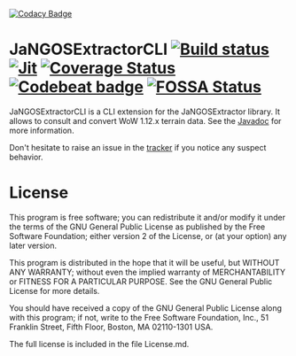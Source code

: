 [![Codacy Badge](https://api.codacy.com/project/badge/Grade/aa0a573a6cbf40f48b04358d3cfeaeee)](https://app.codacy.com/app/Warkdev/JaNGOSExtractorCLI?utm_source=github.com&utm_medium=referral&utm_content=Warkdev/JaNGOSExtractorCLI&utm_campaign=Badge_Grade_Dashboard)
# JaNGOSExtractorCLI  [![Build status](https://travis-ci.com/Warkdev/JaNGOSExtractorCLI.svg?branch=master)][1] [![Jit](https://jitpack.io/v/warkdev/JaNGOSExtractorCLI.svg)][4] [![Coverage Status](https://coveralls.io/repos/github/Warkdev/JaNGOSExtractorCLI/badge.svg?branch=master)][5] [![Codebeat badge](https://codebeat.co/badges/5ccfd060-8d57-4a51-9c6b-2688482f857e)][6] [![FOSSA Status](https://app.fossa.com/api/projects/git%2Bgithub.com%2FWarkdev%2FJaNGOSExtractorCLI.svg?type=shield)](https://app.fossa.com/projects/git%2Bgithub.com%2FWarkdev%2FJaNGOSExtractorCLI?ref=badge_shield)
JaNGOSExtractorCLI is a CLI extension for the JaNGOSExtractor library. It allows to consult and convert WoW 1.12.x terrain data. See the [Javadoc][2] for more information.

Don't hesitate to raise an issue in the [tracker][3] if you notice any suspect behavior.

# License
This program is free software; you can redistribute it and/or modify it under the terms of the GNU General Public License as published by the Free Software Foundation; either version 2 of the License, or (at your option) any later version.

This program is distributed in the hope that it will be useful, but WITHOUT ANY WARRANTY; without even the implied warranty of MERCHANTABILITY or FITNESS FOR A PARTICULAR PURPOSE. See the GNU General Public License for more details.

You should have received a copy of the GNU General Public License along with this program; if not, write to the Free Software Foundation, Inc., 51 Franklin Street, Fifth Floor, Boston, MA 02110-1301 USA.

The full license is included in the file License.md.

[1]: https://travis-ci.com/Warkdev/JaNGOSExtractorCLI "Travis CI · JaNGOS Extractor CLI build status"
[2]: https://warkdev.github.io/JaNGOSExtractorCLI/apidocs/ "JaNGOS Extractor CLI javadoc"
[3]: https://github.com/JaNGOSExtractorCLI/issues/ "JaNGOS Extractor CLI Issues"
[4]: https://jitpack.io/#warkdev/JaNGOSExtractorCLI "JaNGOS Extractor CLI Jitpack"
[5]: https://coveralls.io/github/Warkdev/JaNGOSExtractorCLI?branch=master "JaNGOS Extractor CLI Coverage status"
[6]: https://codebeat.co/projects/github-com-warkdev-jangosextractorcli-master "JaNGOS Extractor CLI Codebeat status"